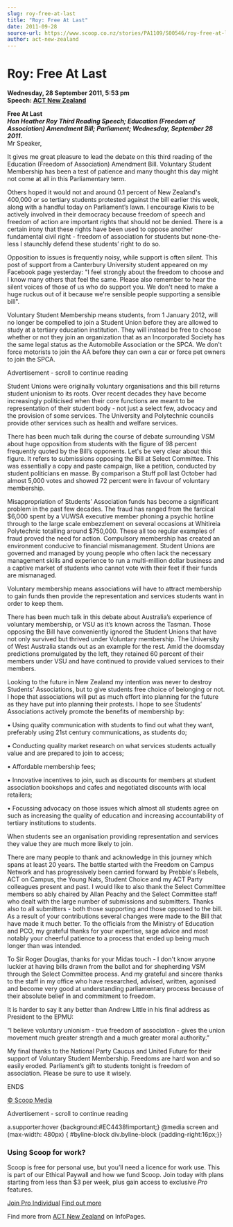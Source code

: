 ```yaml
---
slug: roy-free-at-last
title: "Roy: Free At Last"
date: 2011-09-28
source-url: https://www.scoop.co.nz/stories/PA1109/S00546/roy-free-at-last.htm
author: act-new-zealand
---
```

Roy: Free At Last
=================

**Wednesday, 28 September 2011, 5:53 pm**  
**Speech: [ACT New Zealand](https://info.scoop.co.nz/ACT_New_Zealand)**

**Free At Last**  
**_Hon Heather Roy Third Reading Speech; Education (Freedom of Association) Amendment Bill; Parliament; Wednesday, September 28 2011._**  
Mr Speaker,

It gives me great pleasure to lead the debate on this third reading of the Education (Freedom of Association) Amendment Bill. Voluntary Student Membership has been a test of patience and many thought this day might not come at all in this Parliamentary term.

Others hoped it would not and around 0.1 percent of New Zealand's 400,000 or so tertiary students protested against the bill earlier this week, along with a handful today on Parliament’s lawn. I encourage Kiwis to be actively involved in their democracy because freedom of speech and freedom of action are important rights that should not be denied. There is a certain irony that these rights have been used to oppose another fundamental civil right - freedom of association for students but none-the-less I staunchly defend these students’ right to do so.

Opposition to issues is frequently noisy, while support is often silent. This post of support from a Canterbury University student appeared on my Facebook page yesterday: "I feel strongly about the freedom to choose and I know many others that feel the same. Please also remember to hear the silent voices of those of us who do support you. We don't need to make a huge ruckus out of it because we're sensible people supporting a sensible bill".

Voluntary Student Membership means students, from 1 January 2012, will no longer be compelled to join a Student Union before they are allowed to study at a tertiary education institution. They will instead be free to choose whether or not they join an organization that as an Incorporated Society has the same legal status as the Automobile Association or the SPCA. We don't force motorists to join the AA before they can own a car or force pet owners to join the SPCA.

Advertisement - scroll to continue reading





Student Unions were originally voluntary organisations and this bill returns student unionism to its roots. Over recent decades they have become increasingly politicised when their core functions are meant to be representation of their student body - not just a select few, advocacy and the provision of some services. The University and Polytechnic councils provide other services such as health and welfare services.

There has been much talk during the course of debate surrounding VSM about huge opposition from students with the figure of 98 percent frequently quoted by the Bill’s opponents. Let's be very clear about this figure. It refers to submissions opposing the Bill at Select Committee. This was essentially a copy and paste campaign, like a petition, conducted by student politicians en masse. By comparison a Stuff poll last October had almost 5,000 votes and showed 72 percent were in favour of voluntary membership.

Misappropriation of Students’ Association funds has become a significant problem in the past few decades. The fraud has ranged from the farcical $6,000 spent by a VUWSA executive member phoning a psychic hotline through to the large scale embezzlement on several occasions at Whitireia Polytechnic totalling around $750,000. These all too regular examples of fraud proved the need for action. Compulsory membership has created an environment conducive to financial mismanagement. Student Unions are governed and managed by young people who often lack the necessary management skills and experience to run a multi-million dollar business and a captive market of students who cannot vote with their feet if their funds are mismanaged.

Voluntary membership means associations will have to attract membership to gain funds then provide the representation and services students want in order to keep them.

There has been much talk in this debate about Australia’s experience of voluntary membership, or VSU as it’s known across the Tasman. Those opposing the Bill have conveniently ignored the Student Unions that have not only survived but thrived under Voluntary membership. The University of West Australia stands out as an example for the rest. Amid the doomsday predictions promulgated by the left, they retained 60 percent of their members under VSU and have continued to provide valued services to their members.

Looking to the future in New Zealand my intention was never to destroy Students’ Associations, but to give students free choice of belonging or not. I hope that associations will put as much effort into planning for the future as they have put into planning their protests. I hope to see Students’ Associations actively promote the benefits of membership by:

• Using quality communication with students to find out what they want, preferably using 21st century communications, as students do;

• Conducting quality market research on what services students actually value and are prepared to join to access;

• Affordable membership fees;

• Innovative incentives to join, such as discounts for members at student association bookshops and cafes and negotiated discounts with local retailers;

• Focussing advocacy on those issues which almost all students agree on such as increasing the quality of education and increasing accountability of tertiary institutions to students.

When students see an organisation providing representation and services they value they are much more likely to join.

There are many people to thank and acknowledge in this journey which spans at least 20 years. The battle started with the Freedom on Campus Network and has progressively been carried forward by Prebble's Rebels, ACT on Campus, the Young Nats, Student Choice and my ACT Party colleagues present and past. I would like to also thank the Select Committee members so ably chaired by Allan Peachy and the Select Committee staff who dealt with the large number of submissions and submitters. Thanks also to all submitters - both those supporting and those opposed to the bill. As a result of your contributions several changes were made to the Bill that have made it much better. To the officials from the Ministry of Education and PCO, my grateful thanks for your expertise, sage advice and most notably your cheerful patience to a process that ended up being much longer than was intended.

To Sir Roger Douglas, thanks for your Midas touch - I don't know anyone luckier at having bills drawn from the ballot and for shepherding VSM through the Select Committee process. And my grateful and sincere thanks to the staff in my office who have researched, advised, written, agonised and become very good at understanding parliamentary process because of their absolute belief in and commitment to freedom.

It is harder to say it any better than Andrew Little in his final address as President to the EPMU:

“I believe voluntary unionism - true freedom of association - gives the union movement much greater strength and a much greater moral authority.”

My final thanks to the National Party Caucus and United Future for their support of Voluntary Student Membership. Freedoms are hard won and so easily eroded. Parliament’s gift to students tonight is freedom of association. Please be sure to use it wisely.

ENDS

[© Scoop Media](http://www.scoop.co.nz/about/terms.html)  

Advertisement - scroll to continue reading



a.supporter:hover {background:#EC4438!important;} @media screen and (max-width: 480px) { #byline-block div.byline-block {padding-right:16px;}}

### Using Scoop for work?

Scoop is free for personal use, but you’ll need a licence for work use. This is part of our Ethical Paywall and how we fund Scoop. Join today with plans starting from less than $3 per week, plus gain access to exclusive _Pro_ features.  
  
[Join Pro Individual](https://pro.scoop.co.nz/Individual/?from=ProIn24) [Find out more](https://pro.scoop.co.nz/using-scoop-for-work/?from=ProIn24)

Find more from [ACT New Zealand](https://info.scoop.co.nz/ACT_New_Zealand) on InfoPages.